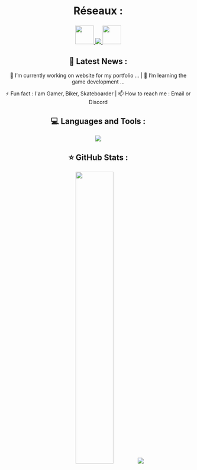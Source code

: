 <h1 align="center">
  Réseaux :
</h1>

<h3 align="center">
  <a href="https://sachaviry.itch.io"> <img src="https://www.svgrepo.com/show/331445/itch.svg" width="50px" height=auto /> </a>
   <a href="https://www.linkedin.com/in/sacha-viry-68a935340"> <img src="https://skillicons.dev/icons?i=linkedin" /> </a>
   <a href="https://www.youtube.com/@SachaViry"> <img src="https://images.icon-icons.com/1488/PNG/512/5295-youtube-i_102568.png" width="50px" height=auto /> </a>
</h3>

<h2 align="center">
  📢 Latest News :
</h2>

<p align="center">
  🔭 I’m currently working on website for my portfolio ...  |  🌱 I’m learning the game development ...
</p>
<p align="center">
  ⚡ Fun fact : I'am Gamer, Biker, Skateboarder  |  📫 How to reach me : Email or Discord
</p>

<h2 align="center">
💻 Languages and Tools :
</h2>

<p align="center">
  <img src="https://skillicons.dev/icons?i=unity,unreal,godot,visualstudio,vscode,cs,html,blender,git" />
</p>

<h2 align="center">
⭐ GitHub Stats :
</h2>

<p align="center" >
  <img src="https://github-readme-stats.vercel.app/api?username=Noolexx&show_icons=true&theme=dark" style="width: 45%; height: auto;" />
  <img src="https://github-readme-stats.vercel.app/api/top-langs/?username=anuraghazra&layout=compact" />
</p>
